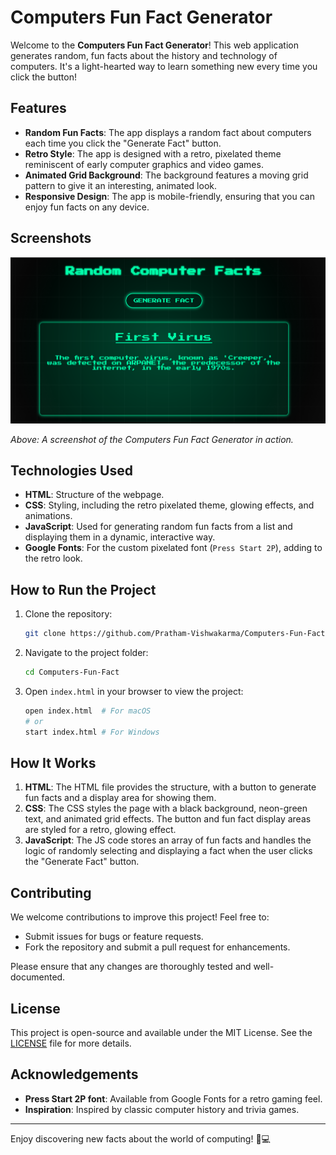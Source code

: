 # Computers Fun Fact Generator

Welcome to the **Computers Fun Fact Generator**! This web application generates random, fun facts about the history and technology of computers. It's a light-hearted way to learn something new every time you click the button!

## Features

- **Random Fun Facts**: The app displays a random fact about computers each time you click the "Generate Fact" button.
- **Retro Style**: The app is designed with a retro, pixelated theme reminiscent of early computer graphics and video games.
- **Animated Grid Background**: The background features a moving grid pattern to give it an interesting, animated look.
- **Responsive Design**: The app is mobile-friendly, ensuring that you can enjoy fun facts on any device.

## Screenshots

![App Screenshot](image.png)

*Above: A screenshot of the Computers Fun Fact Generator in action.*

## Technologies Used

- **HTML**: Structure of the webpage.
- **CSS**: Styling, including the retro pixelated theme, glowing effects, and animations.
- **JavaScript**: Used for generating random fun facts from a list and displaying them in a dynamic, interactive way.
- **Google Fonts**: For the custom pixelated font (`Press Start 2P`), adding to the retro look.

## How to Run the Project

1. Clone the repository:
    ```bash
    git clone https://github.com/Pratham-Vishwakarma/Computers-Fun-Fact.git
    ```

2. Navigate to the project folder:
    ```bash
    cd Computers-Fun-Fact
    ```

3. Open `index.html` in your browser to view the project:
    ```bash
    open index.html  # For macOS
    # or
    start index.html # For Windows
    ```

## How It Works

1. **HTML**: The HTML file provides the structure, with a button to generate fun facts and a display area for showing them.
2. **CSS**: The CSS styles the page with a black background, neon-green text, and animated grid effects. The button and fun fact display areas are styled for a retro, glowing effect.
3. **JavaScript**: The JS code stores an array of fun facts and handles the logic of randomly selecting and displaying a fact when the user clicks the "Generate Fact" button.

## Contributing

We welcome contributions to improve this project! Feel free to:

- Submit issues for bugs or feature requests.
- Fork the repository and submit a pull request for enhancements.

Please ensure that any changes are thoroughly tested and well-documented.

## License

This project is open-source and available under the MIT License. See the [LICENSE](LICENSE) file for more details.

## Acknowledgements

- **Press Start 2P font**: Available from Google Fonts for a retro gaming feel.
- **Inspiration**: Inspired by classic computer history and trivia games.

---

Enjoy discovering new facts about the world of computing! 🚀💻
